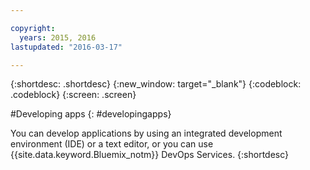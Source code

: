 ```yaml
---

copyright:
  years: 2015, 2016
lastupdated: "2016-03-17"

---
```



{:shortdesc: .shortdesc}
{:new_window: target="_blank"}
{:codeblock: .codeblock}
{:screen: .screen}

#Developing apps
{: #developingapps}



You can develop applications by using an integrated development environment (IDE) or a text editor, or you can use {{site.data.keyword.Bluemix_notm}} DevOps Services.
{:shortdesc} 

